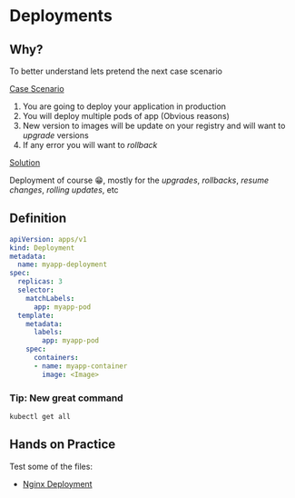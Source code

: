 # Deployments

## Why?

To better understand lets pretend the next case scenario

<ins>Case Scenario</ins>

1. You are going to deploy your application in production
2. You will deploy multiple pods of app (Obvious reasons)
3. New version to images will be update on your registry and will want to _upgrade_ versions
4. If any error you will want to _rollback_

<ins>Solution</ins>

Deployment of course 😁, mostly for the _upgrades_, _rollbacks_, _resume changes_, _rolling updates_, etc

## Definition

```yaml
apiVersion: apps/v1
kind: Deployment
metadata:
  name: myapp-deployment
spec:
  replicas: 3
  selector:
    matchLabels:
      app: myapp-pod
  template:
    metadata:
      labels:
        app: myapp-pod
    spec:
      containers:
      - name: myapp-container
        image: <Image>
```

### Tip: New great command

```shell
kubectl get all
```

## Hands on Practice

Test some of the files:

- [Nginx Deployment](nginx-deployment-definition.yaml)
